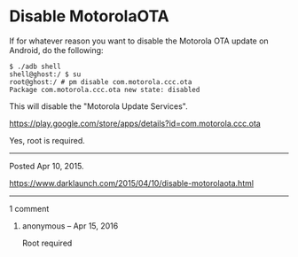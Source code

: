 # Disable MotorolaOTA

If for whatever reason you want to disable the Motorola OTA update on Android, do the following:

```
$ ./adb shell
shell@ghost:/ $ su
root@ghost:/ # pm disable com.motorola.ccc.ota
Package com.motorola.ccc.ota new state: disabled
```

This will disable the "Motorola Update Services".

https://play.google.com/store/apps/details?id=com.motorola.ccc.ota

Yes, root is required.

---

Posted Apr 10, 2015.

https://www.darklaunch.com/2015/04/10/disable-motorolaota.html

---

1 comment

<ol><li><div>

anonymous &ndash; Apr 15, 2016<div>

Root required

</div></div></li></ol>